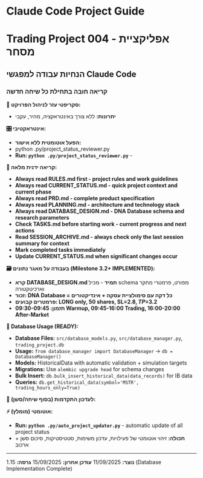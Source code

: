 # Claude Code Project Guide
# Trading Project 004 - אפליקציית מסחר

## הנחיות עבודה למפגשי Claude Code

### קריאה חובה בתחילת כל שיחה חדשה

**🐍 סקריפטי עזר לניהול הפרויקט:**

- **יתרונות:** ללא צורך באינטראקציה, מהיר, עקבי

**🎛️ אינטראקטיבי:**

- **הפעל אוטומטית ללא אישור:**
- python .py/project_status_reviewer.py
- **Run: `python .py/project_status_reviewer.py`** - 

**📖 קריאה ידנית מלאה:**
- **Always read RULES.md first - project rules and work guidelines**
- **Always read CURRENT_STATUS.md - quick project context and current phase**
- **Always read PRD.md - complete product specification**
- **Always read PLANNING.md - architecture and technology stack**
- **Always read DATABASE_DESIGN.md - DNA Database schema and research parameters**
- **Check TASKS.md before starting work - current progress and next actions**
- **Read SESSION_ARCHIVE.md - always check only the last session summary for context**
- **Mark completed tasks immediately**
- **Update CURRENT_STATUS.md when significant changes occur**

**🗃️ בעבודה על מאגר נתונים (Milestone 3.2+ IMPLEMENTED):**
- **קרא DATABASE_DESIGN.md תמיד** - מכיל schema מפורט, פרמטרי מחקר וארכיטקטורה
- **זכור: DNA Database = כל דקה עם סימולציית עסקה + אינדיקטורים**
- **פרמטרים קבועים: LONG only, 50 shares, SL=$2.8, TP=$3.2**
- **תזמון: 09:30-09:45 Warmup, 09:45-16:00 Trading, 16:00-20:00 After-Market**

**🔧 Database Usage (READY):**
- **Database Files:** `src/database_models.py`, `src/database_manager.py`, `trading_project.db`
- **Usage:** `from database_manager import DatabaseManager` -> `db = DatabaseManager()`
- **Models:** HistoricalData with automatic validation + simulation targets
- **Migrations:** Use `alembic upgrade head` for schema changes
- **Bulk Insert:** `db.bulk_insert_historical_data(data_records)` for IB data
- **Queries:** `db.get_historical_data(symbol='MSTR', trading_hours_only=True)`

**🔄 לעדכון התקדמות (בסוף שיחה/סשן):**

**⚡ אוטומטי (מומלץ):**
- **Run: `python .py/auto_project_updater.py`** - automatic update of all project status
- **תכולה:** זיהוי אוטומטי של פעילויות, עדכון משימות, סטטיסטיקות, סיכום סשן + ארכוב
---

**נוצר:** 11/09/2025
**עודכן אחרון:** 15/09/2025
**גרסה:** 1.15 (Database Implementation Complete)
